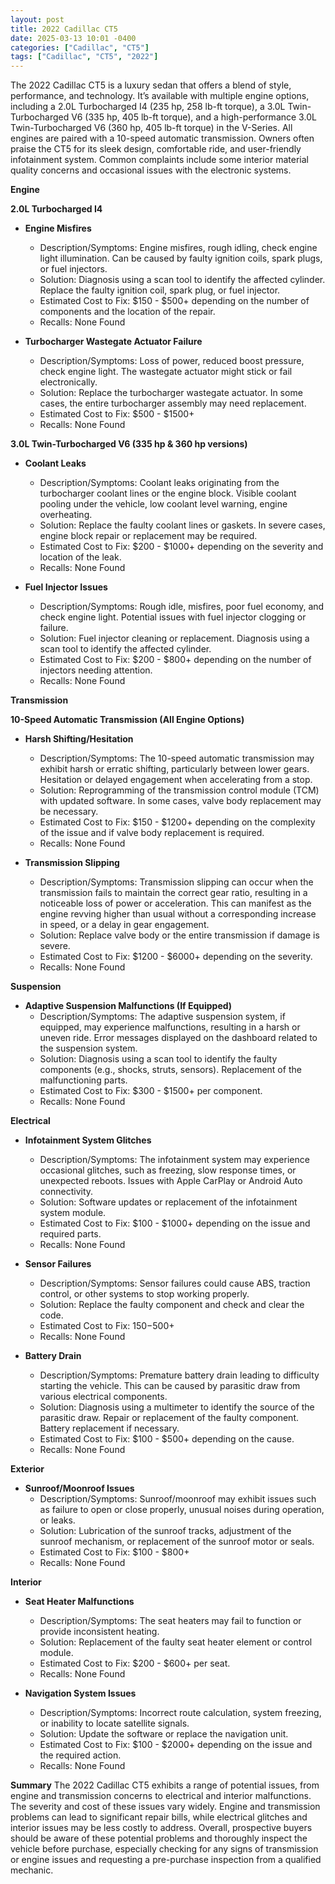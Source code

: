 ```yaml
---
layout: post
title: 2022 Cadillac CT5
date: 2025-03-13 10:01 -0400
categories: ["Cadillac", "CT5"]
tags: ["Cadillac", "CT5", "2022"]
---
```

The 2022 Cadillac CT5 is a luxury sedan that offers a blend of style, performance, and technology. It’s available with multiple engine options, including a 2.0L Turbocharged I4 (235 hp, 258 lb-ft torque), a 3.0L Twin-Turbocharged V6 (335 hp, 405 lb-ft torque), and a high-performance 3.0L Twin-Turbocharged V6 (360 hp, 405 lb-ft torque) in the V-Series. All engines are paired with a 10-speed automatic transmission. Owners often praise the CT5 for its sleek design, comfortable ride, and user-friendly infotainment system. Common complaints include some interior material quality concerns and occasional issues with the electronic systems.

**Engine**

**2.0L Turbocharged I4**

*   **Engine Misfires**
    *   Description/Symptoms: Engine misfires, rough idling, check engine light illumination. Can be caused by faulty ignition coils, spark plugs, or fuel injectors.
    *   Solution: Diagnosis using a scan tool to identify the affected cylinder. Replace the faulty ignition coil, spark plug, or fuel injector.
    *   Estimated Cost to Fix: $150 - $500+ depending on the number of components and the location of the repair.
    *   Recalls: None Found

*   **Turbocharger Wastegate Actuator Failure**
    *   Description/Symptoms: Loss of power, reduced boost pressure, check engine light. The wastegate actuator might stick or fail electronically.
    *   Solution: Replace the turbocharger wastegate actuator. In some cases, the entire turbocharger assembly may need replacement.
    *   Estimated Cost to Fix: $500 - $1500+
    *   Recalls: None Found

**3.0L Twin-Turbocharged V6 (335 hp & 360 hp versions)**

*   **Coolant Leaks**
    *   Description/Symptoms: Coolant leaks originating from the turbocharger coolant lines or the engine block. Visible coolant pooling under the vehicle, low coolant level warning, engine overheating.
    *   Solution: Replace the faulty coolant lines or gaskets. In severe cases, engine block repair or replacement may be required.
    *   Estimated Cost to Fix: $200 - $1000+ depending on the severity and location of the leak.
    *   Recalls: None Found

*   **Fuel Injector Issues**
    *   Description/Symptoms: Rough idle, misfires, poor fuel economy, and check engine light. Potential issues with fuel injector clogging or failure.
    *   Solution: Fuel injector cleaning or replacement. Diagnosis using a scan tool to identify the affected cylinder.
    *   Estimated Cost to Fix: $200 - $800+ depending on the number of injectors needing attention.
    *   Recalls: None Found

**Transmission**

**10-Speed Automatic Transmission (All Engine Options)**

*   **Harsh Shifting/Hesitation**
    *   Description/Symptoms: The 10-speed automatic transmission may exhibit harsh or erratic shifting, particularly between lower gears. Hesitation or delayed engagement when accelerating from a stop.
    *   Solution: Reprogramming of the transmission control module (TCM) with updated software. In some cases, valve body replacement may be necessary.
    *   Estimated Cost to Fix: $150 - $1200+ depending on the complexity of the issue and if valve body replacement is required.
    *   Recalls: None Found

*   **Transmission Slipping**
    * Description/Symptoms: Transmission slipping can occur when the transmission fails to maintain the correct gear ratio, resulting in a noticeable loss of power or acceleration. This can manifest as the engine revving higher than usual without a corresponding increase in speed, or a delay in gear engagement.
    * Solution: Replace valve body or the entire transmission if damage is severe.
    * Estimated Cost to Fix: $1200 - $6000+ depending on the severity.
    * Recalls: None Found

**Suspension**

*   **Adaptive Suspension Malfunctions (If Equipped)**
    *   Description/Symptoms: The adaptive suspension system, if equipped, may experience malfunctions, resulting in a harsh or uneven ride. Error messages displayed on the dashboard related to the suspension system.
    *   Solution: Diagnosis using a scan tool to identify the faulty components (e.g., shocks, struts, sensors). Replacement of the malfunctioning parts.
    *   Estimated Cost to Fix: $300 - $1500+ per component.
    *   Recalls: None Found

**Electrical**

*   **Infotainment System Glitches**
    *   Description/Symptoms: The infotainment system may experience occasional glitches, such as freezing, slow response times, or unexpected reboots. Issues with Apple CarPlay or Android Auto connectivity.
    *   Solution: Software updates or replacement of the infotainment system module.
    *   Estimated Cost to Fix: $100 - $1000+ depending on the issue and required parts.
    *   Recalls: None Found

*   **Sensor Failures**
    * Description/Symptoms: Sensor failures could cause ABS, traction control, or other systems to stop working properly.
    * Solution: Replace the faulty component and check and clear the code.
    * Estimated Cost to Fix: $150-$500+
    * Recalls: None Found

*   **Battery Drain**
    *   Description/Symptoms: Premature battery drain leading to difficulty starting the vehicle. This can be caused by parasitic draw from various electrical components.
    *   Solution: Diagnosis using a multimeter to identify the source of the parasitic draw. Repair or replacement of the faulty component. Battery replacement if necessary.
    *   Estimated Cost to Fix: $100 - $500+ depending on the cause.
    *   Recalls: None Found

**Exterior**

*   **Sunroof/Moonroof Issues**
    *   Description/Symptoms: Sunroof/moonroof may exhibit issues such as failure to open or close properly, unusual noises during operation, or leaks.
    *   Solution: Lubrication of the sunroof tracks, adjustment of the sunroof mechanism, or replacement of the sunroof motor or seals.
    *   Estimated Cost to Fix: $100 - $800+
    *   Recalls: None Found

**Interior**

*   **Seat Heater Malfunctions**
    *   Description/Symptoms: The seat heaters may fail to function or provide inconsistent heating.
    *   Solution: Replacement of the faulty seat heater element or control module.
    *   Estimated Cost to Fix: $200 - $600+ per seat.
    *   Recalls: None Found

*   **Navigation System Issues**
    * Description/Symptoms: Incorrect route calculation, system freezing, or inability to locate satellite signals.
    * Solution: Update the software or replace the navigation unit.
    * Estimated Cost to Fix: $100 - $2000+ depending on the issue and the required action.
    * Recalls: None Found

**Summary**
The 2022 Cadillac CT5 exhibits a range of potential issues, from engine and transmission concerns to electrical and interior malfunctions. The severity and cost of these issues vary widely. Engine and transmission problems can lead to significant repair bills, while electrical glitches and interior issues may be less costly to address. Overall, prospective buyers should be aware of these potential problems and thoroughly inspect the vehicle before purchase, especially checking for any signs of transmission or engine issues and requesting a pre-purchase inspection from a qualified mechanic.

